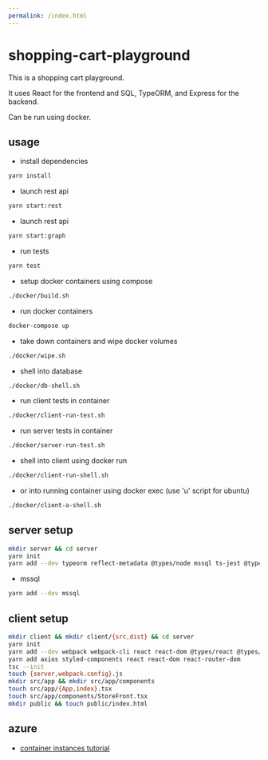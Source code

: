 ```yaml
---
permalink: /index.html
---
```


# shopping-cart-playground

This is a shopping cart playground.

It uses React for the frontend and SQL, TypeORM, and Express for the backend.

Can be run using docker.

## usage

- install dependencies

```bash
yarn install
```

- launch rest api

```bash
yarn start:rest
```

- launch rest api

```bash
yarn start:graph
```

- run tests

```bash
yarn test
```

- setup docker containers using compose

```bash
./docker/build.sh
```

- run docker containers

```bash
docker-compose up
```

- take down containers and wipe docker volumes

```bash
./docker/wipe.sh
```

- shell into database

```bash
./docker/db-shell.sh
```

- run client tests in container

```bash
./docker/client-run-test.sh
```

- run server tests in container

```bash
./docker/server-run-test.sh
```

- shell into client using docker run

```bash
./docker/client-run-shell.sh
```

- or into running container using docker exec (use 'u' script for ubuntu)

```bash
./docker/client-a-shell.sh
```

## server setup

```bash
mkdir server && cd server
yarn init
yarn add --dev typeorm reflect-metadata @types/node mssql ts-jest @types/jest express express-graphql graphql @types/cors @types/express class-validator cors ts-node-dev type-graphql
```

- mssql

```bash
yarn add --dev mssql
```

## client setup

```bash
mkdir client && mkdir client/{src,dist} && cd server
yarn init
yarn add --dev webpack webpack-cli react react-dom @types/react @types/react-dom @types/node typescript ts-loader source-map-loader chalk html-webpack-plugin webpack-hot-middleware webpack-dev-server ts-node dotenv tslint tslint-react tslint-config-prettier web-vitals
yarn add axios styled-components react react-dom react-router-dom
tsc --init
touch {server,webpack.config}.js
mkdir src/app && mkdir src/app/components
touch src/app/{App,index}.tsx
touch src/app/components/StoreFront.tsx
mkdir public && touch public/index.html
```


## azure

- [container instances tutorial](https://docs.microsoft.com/en-us/azure/container-instances/container-instances-tutorial-prepare-acr)